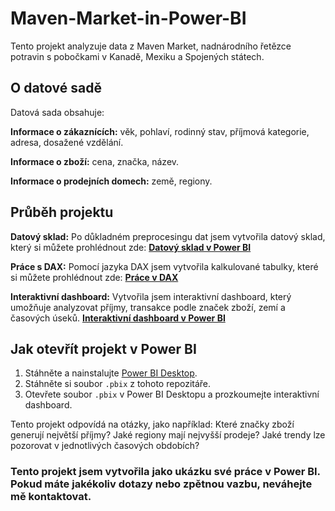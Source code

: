 # Maven-Market-in-Power-BI

Tento projekt analyzuje data z Maven Market, nadnárodního řetězce potravin s pobočkami v Kanadě, Mexiku a Spojených státech. 
## O datové sadě
Datová sada obsahuje: 

**Informace o zákaznících:** věk, pohlaví, rodinný stav, příjmová kategorie, adresa, dosažené vzdělání. 

**Informace o zboží:** cena, značka, název.

**Informace o prodejních domech:** země, regiony.

## Průběh projektu
 **Datový sklad:** Po důkladném preprocesingu dat jsem vytvořila datový sklad, který si můžete prohlédnout zde: **[Datový sklad v Power BI](https://github.com/AlenaMochalina/Maven-Market-in-Power-BI/blob/main/Datov%C3%BD%20sklad%20v%20Power%20BI.png)**
 
**Práce s DAX:** Pomocí jazyka DAX jsem vytvořila kalkulované tabulky, které si můžete prohlédnout zde: **[Práce v DAX](https://github.com/AlenaMochalina/Maven-Market-in-Power-BI/blob/main/Pr%C3%A1ce%20v%20DAX.png)**

**Interaktivní dashboard:** Vytvořila jsem interaktivní dashboard, který umožňuje analyzovat příjmy, transakce podle značek zboží, zemí a časových úseků. **[Interaktivní dashboard v Power BI](https://github.com/AlenaMochalina/Maven-Market-in-Power-BI/blob/main/Interaktivn%C3%AD%20dashboard%20v%20Power%20BI.png)**

## Jak otevřít projekt v Power BI
  1. Stáhněte a nainstalujte [Power BI Desktop](https://powerbi.microsoft.com/desktop/).
  2. Stáhněte si soubor `.pbix` z tohoto repozitáře.
  3. Otevřete soubor `.pbix` v Power BI Desktopu a prozkoumejte interaktivní dashboard.
     
Tento projekt odpovídá na otázky, jako například:
Které značky zboží generují největší příjmy?
Jaké regiony mají nejvyšší prodeje?
Jaké trendy lze pozorovat v jednotlivých časových obdobích?

### Tento projekt jsem vytvořila jako ukázku své práce v Power BI. Pokud máte jakékoliv dotazy nebo zpětnou vazbu, neváhejte mě kontaktovat. 

